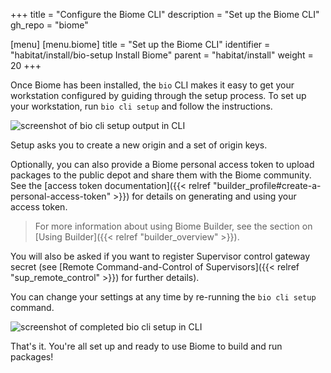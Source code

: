 +++
title = "Configure the Biome CLI"
description = "Set up the Biome CLI"
gh_repo = "biome"

[menu]
  [menu.biome]
    title = "Set up the Biome CLI"
    identifier = "habitat/install/bio-setup Install Biome"
    parent = "habitat/install"
    weight = 20
+++

Once Biome has been installed, the `bio` CLI makes it easy to get your workstation configured by guiding through the setup process. To set up your workstation, run `bio cli setup` and follow the instructions.

<img alt="screenshot of bio cli setup output in CLI" src="/images/biome/bio-setup.png">

Setup asks you to create a new origin and a set of origin keys.

Optionally, you can also provide a Biome personal access token to upload packages to the public depot and share them with the Biome community. See the [access token documentation]({{< relref "builder_profile#create-a-personal-access-token" >}}) for details on generating and using your access token.

> For more information about using Biome Builder, see the section on [Using Builder]({{< relref "builder_overview" >}}).

You will also be asked if you want to register Supervisor control gateway secret (see [Remote Command-and-Control of Supervisors]({{< relref "sup_remote_control" >}}) for further details).

You can change your settings at any time by re-running the `bio cli setup` command.

<img alt="screenshot of completed bio cli setup in CLI" src="/images/biome/bio-setup-complete.png">

That's it. You're all set up and ready to use Biome to build and run packages!

